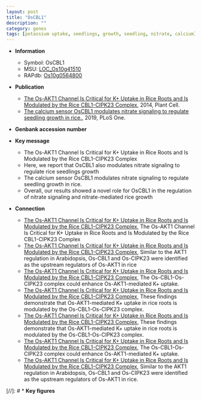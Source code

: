 ```yaml
---
layout: post
title: "OsCBL1"
description: ""
category: genes
tags: [potassium uptake, seedlings, growth, seedling, nitrate, calcium]
---
```


* **Information**  
    + Symbol: OsCBL1  
    + MSU: [LOC_Os10g41510](http://rice.plantbiology.msu.edu/cgi-bin/ORF_infopage.cgi?orf=LOC_Os10g41510)  
    + RAPdb: [Os10g0564800](http://rapdb.dna.affrc.go.jp/viewer/gbrowse_details/irgsp1?name=Os10g0564800)  

* **Publication**  
    + [The Os-AKT1 Channel Is Critical for K+ Uptake in Rice Roots and Is Modulated by the Rice CBL1-CIPK23 Complex](http://www.ncbi.nlm.nih.gov/pubmed?term=The+Os-AKT1+Channel+Is+Critical+for+K++Uptake+in+Rice+Roots+and+Is+Modulated+by+the+Rice+CBL1-CIPK23+Complex%5BTitle%5D), 2014, Plant Cell.
    + [The calcium sensor OsCBL1 modulates nitrate signaling to regulate seedling growth in rice.](http://www.ncbi.nlm.nih.gov/pubmed?term=The+calcium+sensor+OsCBL1+modulates+nitrate+signaling+to+regulate+seedling+growth+in+rice.%5BTitle%5D), 2019, PLoS One.

* **Genbank accession number**  

* **Key message**  
    + The Os-AKT1 Channel Is Critical for K+ Uptake in Rice Roots and Is Modulated by the Rice CBL1-CIPK23 Complex
    + Here, we report that OsCBL1 also modulates nitrate signaling to regulate rice seedlings growth
    + The calcium sensor OsCBL1 modulates nitrate signaling to regulate seedling growth in rice.
    + Overall, our results showed a novel role for OsCBL1 in the regulation of nitrate signaling and nitrate-mediated rice growth

* **Connection**  
    + [The Os-AKT1 Channel Is Critical for K+ Uptake in Rice Roots and Is Modulated by the Rice CBL1-CIPK23 Complex](http://www.ncbi.nlm.nih.gov/pubmed?term=The+Os-AKT1+Channel+Is+Critical+for+K++Uptake+in+Rice+Roots+and+Is+Modulated+by+the+Rice+CBL1-CIPK23+Complex%5BTitle%5D), The Os-AKT1 Channel Is Critical for K+ Uptake in Rice Roots and Is Modulated by the Rice CBL1-CIPK23 Complex
    + [The Os-AKT1 Channel Is Critical for K+ Uptake in Rice Roots and Is Modulated by the Rice CBL1-CIPK23 Complex](http://www.ncbi.nlm.nih.gov/pubmed?term=The+Os-AKT1+Channel+Is+Critical+for+K++Uptake+in+Rice+Roots+and+Is+Modulated+by+the+Rice+CBL1-CIPK23+Complex%5BTitle%5D), Similar to the AKT1 regulation in Arabidopsis, Os-CBL1 and Os-CIPK23 were identified as the upstream regulators of Os-AKT1 in rice
    + [The Os-AKT1 Channel Is Critical for K+ Uptake in Rice Roots and Is Modulated by the Rice CBL1-CIPK23 Complex](http://www.ncbi.nlm.nih.gov/pubmed?term=The+Os-AKT1+Channel+Is+Critical+for+K++Uptake+in+Rice+Roots+and+Is+Modulated+by+the+Rice+CBL1-CIPK23+Complex%5BTitle%5D), The Os-CBL1-Os-CIPK23 complex could enhance Os-AKT1-mediated K+ uptake.
    + [The Os-AKT1 Channel Is Critical for K+ Uptake in Rice Roots and Is Modulated by the Rice CBL1-CIPK23 Complex](http://www.ncbi.nlm.nih.gov/pubmed?term=The+Os-AKT1+Channel+Is+Critical+for+K++Uptake+in+Rice+Roots+and+Is+Modulated+by+the+Rice+CBL1-CIPK23+Complex%5BTitle%5D), These findings demonstrate that Os-AKT1-mediated K+ uptake in rice roots is modulated by the Os-CBL1-Os-CIPK23 complex.
    + [The Os-AKT1 Channel Is Critical for K+ Uptake in Rice Roots and Is Modulated by the Rice CBL1-CIPK23 Complex](http://www.ncbi.nlm.nih.gov/pubmed?term=The+Os-AKT1+Channel+Is+Critical+for+K++Uptake+in+Rice+Roots+and+Is+Modulated+by+the+Rice+CBL1-CIPK23+Complex%5BTitle%5D), These findings demonstrate that Os-AKT1-mediated K+ uptake in rice roots is modulated by the Os-CBL1-Os-CIPK23 complex.
    + [The Os-AKT1 Channel Is Critical for K+ Uptake in Rice Roots and Is Modulated by the Rice CBL1-CIPK23 Complex](http://www.ncbi.nlm.nih.gov/pubmed?term=The+Os-AKT1+Channel+Is+Critical+for+K++Uptake+in+Rice+Roots+and+Is+Modulated+by+the+Rice+CBL1-CIPK23+Complex%5BTitle%5D), The Os-CBL1-Os-CIPK23 complex could enhance Os-AKT1-mediated K+ uptake.
    + [The Os-AKT1 Channel Is Critical for K+ Uptake in Rice Roots and Is Modulated by the Rice CBL1-CIPK23 Complex](http://www.ncbi.nlm.nih.gov/pubmed?term=The+Os-AKT1+Channel+Is+Critical+for+K++Uptake+in+Rice+Roots+and+Is+Modulated+by+the+Rice+CBL1-CIPK23+Complex%5BTitle%5D), Similar to the AKT1 regulation in Arabidopsis, Os-CBL1 and Os-CIPK23 were identified as the upstream regulators of Os-AKT1 in rice.

[//]: # * **Key figures**  


